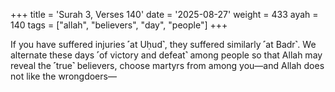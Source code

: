 +++
title = 'Surah 3, Verses 140'
date = '2025-08-27'
weight = 433
ayah = 140
tags = ["allah", "believers", "day", "people"]
+++

If you have suffered injuries ˹at Uḥud˺, they suffered similarly ˹at Badr˺. We alternate these days ˹of victory and defeat˺ among people so that Allah may reveal the ˹true˺ believers, choose martyrs from among you—and Allah does not like the wrongdoers—